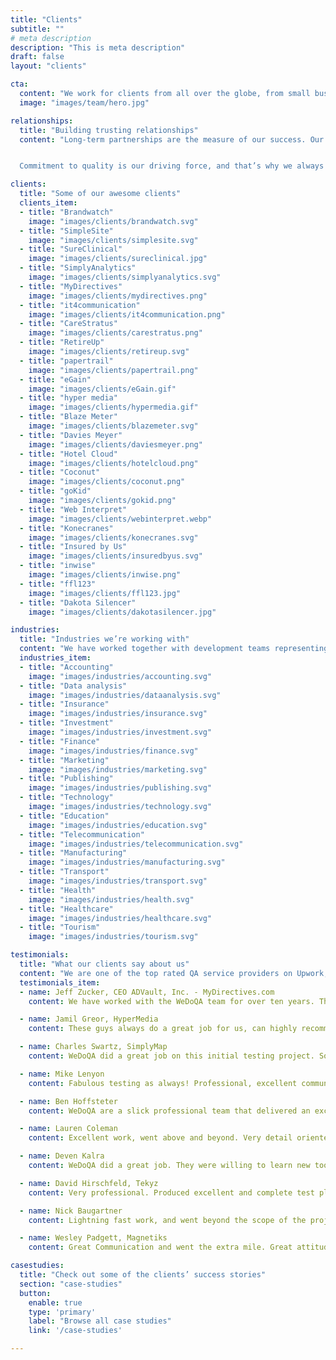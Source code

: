 ```yaml
---
title: "Clients"
subtitle: ""
# meta description
description: "This is meta description"
draft: false
layout: "clients"

cta:
  content: "We work for clients from all over the globe, from small businesses and startups to established global corporations."
  image: "images/team/hero.jpg"

relationships:
  title: "Building trusting relationships"
  content: "Long-term partnerships are the measure of our success. Our passion and commitment in everything we do is reflected in relationships with our clients, a great part of whom we have been successfully conducting business with for longer than 10 years. We became a significant part of their teams, and what they most appreciate about us is our reliability and a sense of ownership and responsibility.


  Commitment to quality is our driving force, and that’s why we always go above and beyond. When working on a project, we are fully committed to our clients’ success and take pride in it as if it were our own. With proven methods and the capacity to accommodate any changes in the project, we are making sure the project is on time, on track, and on budget. We are in the CET time zone but successfully coordinate with clients from the most distant parts of the world."

clients:
  title: "Some of our awesome clients"
  clients_item:
  - title: "Brandwatch"
    image: "images/clients/brandwatch.svg"
  - title: "SimpleSite"
    image: "images/clients/simplesite.svg"
  - title: "SureClinical"
    image: "images/clients/sureclinical.jpg"
  - title: "SimplyAnalytics"
    image: "images/clients/simplyanalytics.svg"
  - title: "MyDirectives"
    image: "images/clients/mydirectives.png"
  - title: "it4communication"
    image: "images/clients/it4communication.png"
  - title: "CareStratus"
    image: "images/clients/carestratus.png"
  - title: "RetireUp"
    image: "images/clients/retireup.svg"
  - title: "papertrail"
    image: "images/clients/papertrail.png"
  - title: "eGain"
    image: "images/clients/eGain.gif"
  - title: "hyper media"
    image: "images/clients/hypermedia.gif"
  - title: "Blaze Meter"
    image: "images/clients/blazemeter.svg"
  - title: "Davies Meyer"
    image: "images/clients/daviesmeyer.png"
  - title: "Hotel Cloud"
    image: "images/clients/hotelcloud.png"
  - title: "Coconut"
    image: "images/clients/coconut.png"
  - title: "goKid"
    image: "images/clients/gokid.png"
  - title: "Web Interpret"
    image: "images/clients/webinterpret.webp"
  - title: "Konecranes"
    image: "images/clients/konecranes.svg"
  - title: "Insured by Us"
    image: "images/clients/insuredbyus.svg"
  - title: "inwise"
    image: "images/clients/inwise.png"
  - title: "ffl123"
    image: "images/clients/ffl123.jpg"
  - title: "Dakota Silencer"
    image: "images/clients/dakotasilencer.jpg"

industries:
  title: "Industries we’re working with"
  content: "We have worked together with development teams representing a variety of sectors. We are especially proud of the high standards and constant quality we deliver to even the most demanding industries."
  industries_item:
  - title: "Accounting"
    image: "images/industries/accounting.svg"
  - title: "Data analysis"
    image: "images/industries/dataanalysis.svg"
  - title: "Insurance"
    image: "images/industries/insurance.svg"
  - title: "Investment"
    image: "images/industries/investment.svg"
  - title: "Finance"
    image: "images/industries/finance.svg"
  - title: "Marketing"
    image: "images/industries/marketing.svg"
  - title: "Publishing"
    image: "images/industries/publishing.svg"
  - title: "Technology"
    image: "images/industries/technology.svg"
  - title: "Education"
    image: "images/industries/education.svg"
  - title: "Telecommunication"
    image: "images/industries/telecommunication.svg"
  - title: "Manufacturing"
    image: "images/industries/manufacturing.svg"
  - title: "Transport"
    image: "images/industries/transport.svg"
  - title: "Health"
    image: "images/industries/health.svg"
  - title: "Healthcare"
    image: "images/industries/healthcare.svg"
  - title: "Tourism"
    image: "images/industries/tourism.svg"

testimonials:
  title: "What our clients say about us"
  content: "We are one of the top rated QA service providers on Upwork, where you can find [more of our clients’ honest reviews](https://www.upwork.com/o/companies/~01ea0de13226020013/)."
  testimonials_item:
  - name: Jeff Zucker, CEO ADVault, Inc. - MyDirectives.com
    content: We have worked with the WeDoQA team for over ten years. They have always exceeded our high expectations. The team is focused, smart, organized and consistently delivers results. We highly recommend them if you’re looking for a best-in-class QA partner.

  - name: Jamil Greor, HyperMedia
    content: These guys always do a great job for us, can highly recommend for any testing work. Will definitely continue to use their services in the future.

  - name: Charles Swartz, SimplyMap
    content: WeDoQA did a great job on this initial testing project. So well that we decided to continue to work with them on a separate hourly project. We are very happy with their work, skills, and communication. They are testing experts. We hope to have a long term relationship with WeDoQA.

  - name: Mike Lenyon
    content: Fabulous testing as always! Professional, excellent communication, needs very little instruction because he knows his craft and pursues it diligently.

  - name: Ben Hoffsteter
    content: WeDoQA are a slick professional team that delivered an excellent job with pinpoint accuracy. If you want an elite team, pick WeDoQA!

  - name: Lauren Coleman
    content: Excellent work, went above and beyond. Very detail oriented. Gave suggestions to improve the application, I will implement most of them. Very smart test plan and execution was perfect. Thank you.

  - name: Deven Kalra
    content: WeDoQA did a great job. They were willing to learn new tools to get the job done. He did a thorough job, provided continuous feedback, asked questions to clarify any doubts and produced good code. I would certainly hire him again.

  - name: David Hirschfeld, Tekyz
    content: Very professional. Produced excellent and complete test plans and completed the testing with a solid understanding of the requirements with a minimal amount of support from me.

  - name: Nick Baugartner
    content: Lightning fast work, and went beyond the scope of the project to please me. Excellent coder, highly recommended.

  - name: Wesley Padgett, Magnetiks
    content: Great Communication and went the extra mile. Great attitude and we will use them again for more projects.

casestudies:
  title: "Check out some of the clients’ success stories"
  section: "case-studies"
  button:
    enable: true
    type: 'primary'
    label: "Browse all case studies"
    link: '/case-studies'

---
```

